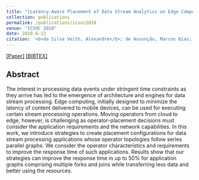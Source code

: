 ```yaml
---
title: "[Latency-Aware Placement of Data Stream Analytics on Edge Computing](https://link.springer.com/chapter/10.1007%2F978-3-030-03596-9_14)"
collection: publications
permalink: /publications/icsoc2018
venue: "ICSOC 2018"
date: 2018-6-12
citation: '<b>da Silva Veith, Alexandre</b>; de Assunção, Marcos Dias; Lefèvre, Laurent'
---
```

[[Paper]](http://perso.ens-lyon.fr/alexandre.veith/files/icsoc2018.pdf) [[BIBTEX]](http://perso.ens-lyon.fr/alexandre.veith/files/icsoc2018.bib)



## Abstract
The interest in processing data events under stringent time constraints as they arrive has led to the emergence of architecture and engines for data stream processing. Edge computing, initially designed to minimize the latency of content delivered to mobile devices, can be used for executing certain stream processing operations. Moving operators from cloud to edge, however, is challenging as operator-placement decisions must consider the application requirements and the network capabilities. In this work, we introduce strategies to create placement configurations for data stream processing applications whose operator topologies follow series parallel graphs. We consider the operator characteristics and requirements to improve the response time of such applications. Results show that our strategies can improve the response time in up to 50% for application graphs comprising multiple forks and joins while transferring less data and better using the resources.


